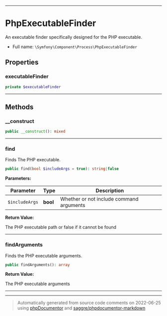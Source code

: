 ***

# PhpExecutableFinder

An executable finder specifically designed for the PHP executable.



* Full name: `\Symfony\Component\Process\PhpExecutableFinder`



## Properties


### executableFinder



```php
private $executableFinder
```






***

## Methods


### __construct



```php
public __construct(): mixed
```











***

### find

Finds The PHP executable.

```php
public find(bool $includeArgs = true): string|false
```








**Parameters:**

| Parameter | Type | Description |
|-----------|------|-------------|
| `$includeArgs` | **bool** | Whether or not include command arguments |


**Return Value:**

The PHP executable path or false if it cannot be found



***

### findArguments

Finds the PHP executable arguments.

```php
public findArguments(): array
```









**Return Value:**

The PHP executable arguments



***


***
> Automatically generated from source code comments on 2022-06-25 using [phpDocumentor](http://www.phpdoc.org/) and [saggre/phpdocumentor-markdown](https://github.com/Saggre/phpDocumentor-markdown)

